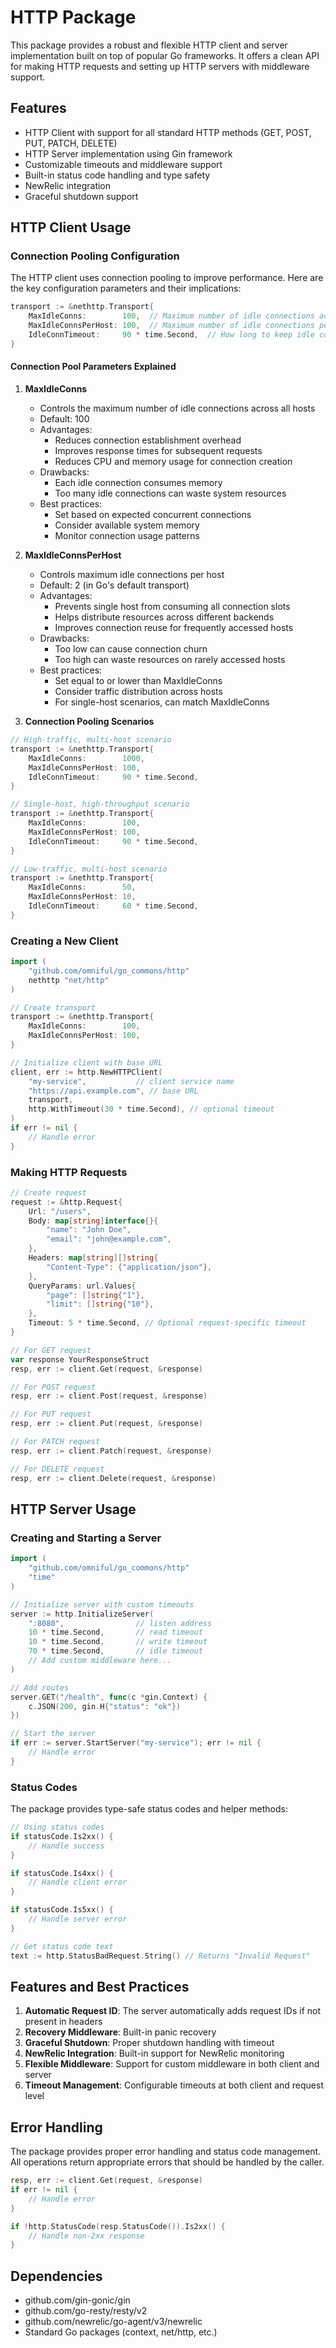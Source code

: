 # HTTP Package

This package provides a robust and flexible HTTP client and server implementation built on top of popular Go frameworks. It offers a clean API for making HTTP requests and setting up HTTP servers with middleware support.

## Features

- HTTP Client with support for all standard HTTP methods (GET, POST, PUT, PATCH, DELETE)
- HTTP Server implementation using Gin framework
- Customizable timeouts and middleware support
- Built-in status code handling and type safety
- NewRelic integration
- Graceful shutdown support

## HTTP Client Usage

### Connection Pooling Configuration

The HTTP client uses connection pooling to improve performance. Here are the key configuration parameters and their implications:

```go
transport := &nethttp.Transport{
	MaxIdleConns:        100,  // Maximum number of idle connections across all hosts
	MaxIdleConnsPerHost: 100,  // Maximum number of idle connections per host
	IdleConnTimeout:     90 * time.Second,  // How long to keep idle connections alive
}
```

#### Connection Pool Parameters Explained

1. **MaxIdleConns**
   - Controls the maximum number of idle connections across all hosts
   - Default: 100
   - Advantages:
     - Reduces connection establishment overhead
     - Improves response times for subsequent requests
     - Reduces CPU and memory usage for connection creation
   - Drawbacks:
     - Each idle connection consumes memory
     - Too many idle connections can waste system resources
   - Best practices:
     - Set based on expected concurrent connections
     - Consider available system memory
     - Monitor connection usage patterns

2. **MaxIdleConnsPerHost**
   - Controls maximum idle connections per host
   - Default: 2 (in Go's default transport)
   - Advantages:
     - Prevents single host from consuming all connection slots
     - Helps distribute resources across different backends
     - Improves connection reuse for frequently accessed hosts
   - Drawbacks:
     - Too low can cause connection churn
     - Too high can waste resources on rarely accessed hosts
   - Best practices:
     - Set equal to or lower than MaxIdleConns
     - Consider traffic distribution across hosts
     - For single-host scenarios, can match MaxIdleConns

3. **Connection Pooling Scenarios**

```go
// High-traffic, multi-host scenario
transport := &nethttp.Transport{
	MaxIdleConns:        1000,
	MaxIdleConnsPerHost: 100,
	IdleConnTimeout:     90 * time.Second,
}

// Single-host, high-throughput scenario
transport := &nethttp.Transport{
	MaxIdleConns:        100,
	MaxIdleConnsPerHost: 100,
	IdleConnTimeout:     90 * time.Second,
}

// Low-traffic, multi-host scenario
transport := &nethttp.Transport{
	MaxIdleConns:        50,
	MaxIdleConnsPerHost: 10,
	IdleConnTimeout:     60 * time.Second,
}
```

### Creating a New Client

```go
import (
	"github.com/omniful/go_commons/http"
	nethttp "net/http"
)

// Create transport
transport := &nethttp.Transport{
	MaxIdleConns:        100,
	MaxIdleConnsPerHost: 100,
}

// Initialize client with base URL
client, err := http.NewHTTPClient(
	"my-service",           // client service name
	"https://api.example.com", // base URL
	transport,
	http.WithTimeout(30 * time.Second), // optional timeout
)
if err != nil {
	// Handle error
}
```

### Making HTTP Requests

```go
// Create request
request := &http.Request{
	Url: "/users",
	Body: map[string]interface{}{
		"name": "John Doe",
		"email": "john@example.com",
	},
	Headers: map[string][]string{
		"Content-Type": {"application/json"},
	},
	QueryParams: url.Values{
		"page": []string{"1"},
		"limit": []string{"10"},
	},
	Timeout: 5 * time.Second, // Optional request-specific timeout
}

// For GET request
var response YourResponseStruct
resp, err := client.Get(request, &response)

// For POST request
resp, err := client.Post(request, &response)

// For PUT request
resp, err := client.Put(request, &response)

// For PATCH request
resp, err := client.Patch(request, &response)

// For DELETE request
resp, err := client.Delete(request, &response)
```

## HTTP Server Usage

### Creating and Starting a Server

```go
import (
	"github.com/omniful/go_commons/http"
	"time"
)

// Initialize server with custom timeouts
server := http.InitializeServer(
	":8080",                // listen address
	10 * time.Second,       // read timeout
	10 * time.Second,       // write timeout
	70 * time.Second,       // idle timeout
	// Add custom middleware here...
)

// Add routes
server.GET("/health", func(c *gin.Context) {
	c.JSON(200, gin.H{"status": "ok"})
})

// Start the server
if err := server.StartServer("my-service"); err != nil {
	// Handle error
}
```

### Status Codes

The package provides type-safe status codes and helper methods:

```go
// Using status codes
if statusCode.Is2xx() {
	// Handle success
}

if statusCode.Is4xx() {
	// Handle client error
}

if statusCode.Is5xx() {
	// Handle server error
}

// Get status code text
text := http.StatusBadRequest.String() // Returns "Invalid Request"
```

## Features and Best Practices

1. **Automatic Request ID**: The server automatically adds request IDs if not present in headers
2. **Recovery Middleware**: Built-in panic recovery
3. **Graceful Shutdown**: Proper shutdown handling with timeout
4. **NewRelic Integration**: Built-in support for NewRelic monitoring
5. **Flexible Middleware**: Support for custom middleware in both client and server
6. **Timeout Management**: Configurable timeouts at both client and request level

## Error Handling

The package provides proper error handling and status code management. All operations return appropriate errors that should be handled by the caller.

```go
resp, err := client.Get(request, &response)
if err != nil {
	// Handle error
}

if !http.StatusCode(resp.StatusCode()).Is2xx() {
	// Handle non-2xx response
}
```

## Dependencies

- github.com/gin-gonic/gin
- github.com/go-resty/resty/v2
- github.com/newrelic/go-agent/v3/newrelic
- Standard Go packages (context, net/http, etc.)
